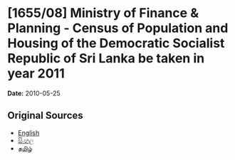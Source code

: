 # [1655/08] Ministry of Finance & Planning - Census of Population and Housing of the Democratic Socialist Republic of Sri Lanka be taken in year 2011

**Date:** 2010-05-25

## Original Sources

- [English](https://documents.gov.lk/view/extra-gazettes/2010/5/1655-08_E.pdf)
- [සිංහල](https://documents.gov.lk/view/extra-gazettes/2010/5/1655-08_S.pdf)
- [தமிழ்](https://documents.gov.lk/view/extra-gazettes/2010/5/1655-08_T.pdf)
